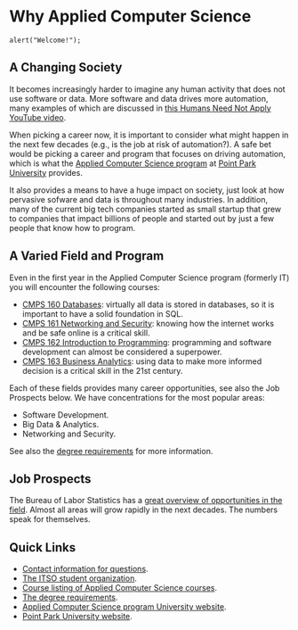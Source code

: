 # Why Applied Computer Science

```
alert("Welcome!");
```

## A Changing Society

It becomes increasingly harder to imagine any human activity that does not use software or data. More software and data drives more automation, many examples of which are discussed in [this Humans Need Not Apply YouTube video](https://www.youtube.com/watch?v=7Pq-S557XQU).

When picking a career now, it is important to consider what might happen in the next few decades (e.g., is the job at risk of automation?). A safe bet would be picking a career and program that focuses on driving automation, which is what the [Applied Computer Science program](https://www.pointpark.edu/academics/schools/business/undergraduateprogram/appliedcomputerscience) at [Point Park University](https://www.pointpark.edu/) provides.

It also provides a means to have a huge impact on society, just look at how pervasive sofware and data is throughout many industries. In addition, many of the current big tech companies started as small startup that grew to companies that impact billions of people and started out by just a few people that know how to program.

## A Varied Field and Program

Even in the first year in the Applied Computer Science program (formerly IT) you will encounter the following courses:

- [CMPS 160 Databases](cmps-160): virtually all data is stored in databases, so it is important to have a solid foundation in SQL.
- [CMPS 161 Networking and Security](cmps-161): knowing how the internet works and be safe online is a critical skill.
- [CMPS 162 Introduction to Programming](cmps-162): programming and software development can almost be considered a superpower.
- [CMPS 163 Business Analytics](cmps-163): using data to make more informed decision is a critical skill in the 21st century.

Each of these fields provides many career opportunities, see also the Job Prospects below. We have concentrations for the most popular areas:

- Software Development.
- Big Data & Analytics.
- Networking and Security.

See also the [degree requirements](degree-requirements) for more information.

## Job Prospects

The Bureau of Labor Statistics has a [great overview of opportunities in the field](https://www.bls.gov/ooh/computer-and-information-technology/home.htm). Almost all areas will grow rapidly in the next decades. The numbers speak for themselves.

## Quick Links

- [Contact information for questions](contact).
- [The ITSO student organization](http://itso.pointpark.edu/).
- [Course listing of Applied Computer Science courses](courses).
- [The degree requirements](degree-requirements).
- [Applied Computer Science program University website](https://www.pointpark.edu/academics/schools/business/undergraduateprogram/appliedcomputerscience).
- [Point Park University website](https://www.pointpark.edu/).

